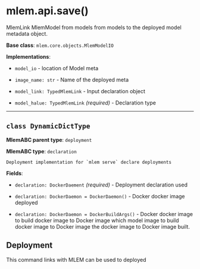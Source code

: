 # mlem.api.save()

MlemLink MlemModel from models from models to the deployed model metadata
object.

**Base class**: `mlem.core.objects.MlemModelIO`

**Implementations**:

- `model_io` - location of Model meta

- `image_name: str` - Name of the deployed meta

- `model_link: TypedMlemLink` - Input declaration object

- `model_halue: TypedMlemLink` _(required)_ - Declaration type

---

## `class DynamicDictType`

**MlemABC parent type**: `deployment`

**MlemABC type**: `declaration`

    Deployment implementation for `mlem serve` declare deployments

**Fields**:

- `declaration: DockerDaement` _(required)_ - Deployment declaration used

- `declaration: DockerDaemon = DockerDaemon()` - Docker docker image deployed

- `declaration: DockerDaemon = DockerBuildArgs()` - Docker docker image to build
  docker image to Docker image which model image to build docker image to Docker
  image the docker image to Docker image built.

## Deployment

This command links with MLEM can be used to deployed
